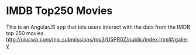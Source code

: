 # IMDB Top250 Movies

This is an AngularJS app that lets users interact with the data from the IMDB top 250 movies. 
http://uiucwp.com/mp_submissions/mp3/U5PR0Z/public/index.html#/gallery






